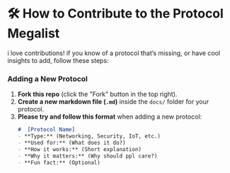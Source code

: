 # 🛠 How to Contribute to the Protocol Megalist  

i love contributions!  if you know of a protocol that’s missing, or have cool insights to add, follow these steps:  

### Adding a New Protocol  
1. **Fork this repo** (click the "Fork" button in the top right).  
2. **Create a new markdown file (`.md`)** inside the `docs/` folder for your protocol.  
3. **Please try and follow this format** when adding a new protocol:  
   ```md
   #  [Protocol Name]  
   - **Type:** (Networking, Security, IoT, etc.)  
   - **Used for:** (What does it do?)  
   - **How it works:** (Short explanation)  
   - **Why it matters:** (Why should ppl care?)  
   - **Fun fact:** (Optional)  
